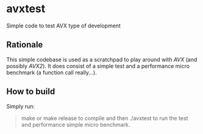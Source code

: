 # avxtest
Simple code to test AVX type of development

## Rationale
This simple codebase is used as a scratchpad to play around with *AVX* (and possibly *AVX2*).
It does consist of a simple test and a performance micro benchmark (a function call really...).

## How to build
Simply run:
> make
or
> make release
to compile and then
> ./avxtest
to run the test and performance simple micro benchmark.
